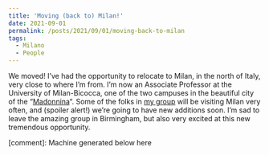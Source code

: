 ```yaml
---
title: 'Moving (back to) Milan!'
date: 2021-09-01
permalink: /posts/2021/09/01/moving-back-to-milan
tags:
  - Milano
  - People
---
```


We moved! I’ve had the opportunity to relocate to Milan, in the north of Italy, very close to where I’m from. I’m now an Associate Professor at the University of Milan-Bicocca, one of the two campuses in the beautiful city of the “[Madonnina](<https://en.wikipedia.org/wiki/Madonnina_\(statue\)>)“. Some of the folks in [my group](<../../../../../index.html?p=2466>) will be visiting Milan very often, and (spoiler alert!) we’re going to have new additions soon. I’m sad to leave the amazing group in Birmingham, but also very excited at this new tremendous opportunity.

[comment]: Machine generated below here
